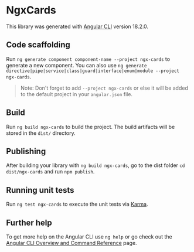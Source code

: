 # NgxCards

This library was generated with [Angular CLI](https://github.com/angular/angular-cli) version 18.2.0.

## Code scaffolding

Run `ng generate component component-name --project ngx-cards` to generate a new component. You can also use `ng generate directive|pipe|service|class|guard|interface|enum|module --project ngx-cards`.
> Note: Don't forget to add `--project ngx-cards` or else it will be added to the default project in your `angular.json` file. 

## Build

Run `ng build ngx-cards` to build the project. The build artifacts will be stored in the `dist/` directory.

## Publishing

After building your library with `ng build ngx-cards`, go to the dist folder `cd dist/ngx-cards` and run `npm publish`.

## Running unit tests

Run `ng test ngx-cards` to execute the unit tests via [Karma](https://karma-runner.github.io).

## Further help

To get more help on the Angular CLI use `ng help` or go check out the [Angular CLI Overview and Command Reference](https://angular.dev/tools/cli) page.
